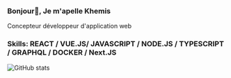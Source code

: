 ### Bonjour👋, Je m'apelle Khemis

Concepteur développeur d'application web 

### Skills: REACT / VUE.JS/ JAVASCRIPT / NODE.JS / TYPESCRIPT / GRAPHQL / DOCKER / Next.JS
 
 
![GitHub stats](https://github-readme-stats.vercel.app/api?username=khemisL&show_icons=true)  



